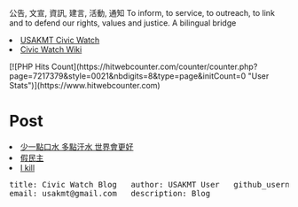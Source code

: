 公告, 文宣, 資訊, 建言, 活動, 通知 To inform, to service, to outreach, to link and to defend our rights, values and justice. 
A bilingual bridge

<li><a href="http://classic-blog.udn.com/usakmt" > USAKMT Civic Watch </a></li>
<li><a href="https://github.com/uskmt/Civic-Watch/wiki"> Civic Watch Wiki </a></li>


<p></p>
<p> </p>
[![PHP Hits Count](https://hitwebcounter.com/counter/counter.php?page=7217379&style=0021&nbdigits=8&type=page&initCount=0 "User Stats")](https://www.hitwebcounter.com)
                                  
                


# Post
<li><a href="http://city.udn.com/62934/6925860"> 少一點口水 多點汗水 世界會更好 </a></li>
<li><a href="http://city.udn.com/62934/7010538"> 假民主</a></li>
<li><a href="http://city.udn.com/62934/7012143">I kill</a></li>
<pre>
title: Civic Watch Blog   author: USAKMT User   github_username: USKMT   
email: usakmt@gmail.com   description: Blog  
</pre>


